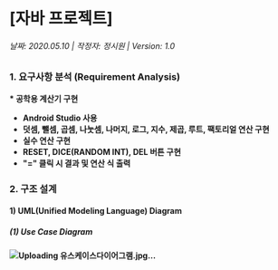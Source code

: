 # [자바 프로젝트]
###### 날짜: 2020.05.10 | 작정자: 정시원 | Version: 1.0

### 1. 요구사항 분석 (Requirement Analysis)
<strong> * 공학용 계산기 구현
* Android Studio 사용
* 덧셈, 뺄셈, 곱셈, 나눗셈, 나머지, 로그, 지수, 제곱, 루트, 팩토리얼 연산 구현
* 실수 연산 구현
* RESET, DICE(RANDOM INT), DEL 버튼 구현
* "=" 클릭 시 결과 및 연산 식 출력

### 2. 구조 설계
#### 1) UML(Unified Modeling Language) Diagram
##### (1) Use Case Diagram
![Uploading 유스케이스다이어그램.jpg…]()


